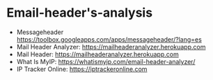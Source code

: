 # Email-header's-analysis

* Messageheader https://toolbox.googleapps.com/apps/messageheader/?lang=es
* Mail Header Analyzer: https://mailheaderanalyzer.herokuapp.com
* Mail Header: https://mailheaderanalyzer.herokuapp.com
* What Is MyIP: https://whatismyip.com/email-header-analyzer/
* IP Tracker Online: https://iptrackeronline.com
